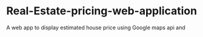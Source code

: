 # Real-Estate-pricing-web-application
A web app to display estimated house price using Google maps api and
